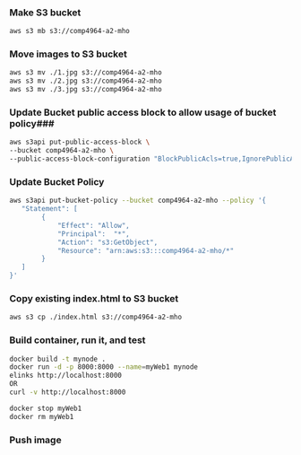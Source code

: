 ### Make S3 bucket ###
```sh
aws s3 mb s3://comp4964-a2-mho
```

### Move images to S3 bucket ###
```sh
aws s3 mv ./1.jpg s3://comp4964-a2-mho
aws s3 mv ./2.jpg s3://comp4964-a2-mho
aws s3 mv ./3.jpg s3://comp4964-a2-mho
```

### Update Bucket public access block to allow usage of bucket policy###
```sh
aws s3api put-public-access-block \
--bucket comp4964-a2-mho \
--public-access-block-configuration "BlockPublicAcls=true,IgnorePublicAcls=true,BlockPublicPolicy=true,RestrictPublicBuckets=false"
```

### Update Bucket Policy ###
```sh
aws s3api put-bucket-policy --bucket comp4964-a2-mho --policy '{
   "Statement": [
        {
            "Effect": "Allow",
            "Principal":  "*",
            "Action": "s3:GetObject",
            "Resource": "arn:aws:s3:::comp4964-a2-mho/*"
        }
   ]
}'
```

### Copy existing index.html to S3 bucket ###
```sh
aws s3 cp ./index.html s3://comp4964-a2-mho
```

### Build container, run it, and test ###
```sh
docker build -t mynode .
docker run -d -p 8000:8000 --name=myWeb1 mynode
elinks http://localhost:8000
OR
curl -v http://localhost:8000
```

```sh
docker stop myWeb1
docker rm myWeb1
```

### Push image ###
```sh
```